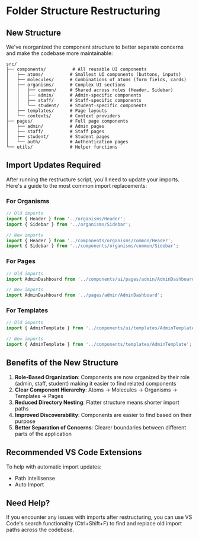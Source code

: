 # Folder Structure Restructuring

## New Structure

We've reorganized the component structure to better separate concerns and make the codebase more maintainable:

```
src/
├── components/          # All reusable UI components
│   ├── atoms/          # Smallest UI components (buttons, inputs)
│   ├── molecules/      # Combinations of atoms (form fields, cards)
│   ├── organisms/      # Complex UI sections
│   │   ├── common/     # Shared across roles (Header, Sidebar)
│   │   ├── admin/      # Admin-specific components
│   │   ├── staff/      # Staff-specific components
│   │   └── student/    # Student-specific components
│   ├── templates/      # Page layouts
│   └── contexts/       # Context providers
├── pages/              # Full page components
│   ├── admin/          # Admin pages
│   ├── staff/          # Staff pages
│   ├── student/        # Student pages
│   └── auth/           # Authentication pages
└── utils/              # Helper functions
```

## Import Updates Required

After running the restructure script, you'll need to update your imports. Here's a guide to the most common import replacements:

### For Organisms

```typescript
// Old imports
import { Header } from '../organisms/Header';
import { Sidebar } from '../organisms/Sidebar';

// New imports
import { Header } from '../components/organisms/common/Header';
import { Sidebar } from '../components/organisms/common/Sidebar';
```

### For Pages

```typescript
// Old imports
import AdminDashboard from '../components/ui/pages/admin/AdminDashboard';

// New imports
import AdminDashboard from '../pages/admin/AdminDashboard';
```

### For Templates

```typescript
// Old imports
import { AdminTemplate } from '../components/ui/templates/AdminTemplate';

// New imports
import { AdminTemplate } from '../components/templates/AdminTemplate';
```

## Benefits of the New Structure

1. **Role-Based Organization**: Components are now organized by their role (admin, staff, student) making it easier to find related components
2. **Clear Component Hierarchy**: Atoms → Molecules → Organisms → Templates → Pages
3. **Reduced Directory Nesting**: Flatter structure means shorter import paths
4. **Improved Discoverability**: Components are easier to find based on their purpose
5. **Better Separation of Concerns**: Clearer boundaries between different parts of the application

## Recommended VS Code Extensions

To help with automatic import updates:
- Path Intellisense
- Auto Import

## Need Help?

If you encounter any issues with imports after restructuring, you can use VS Code's search functionality (Ctrl+Shift+F) to find and replace old import paths across the codebase.
